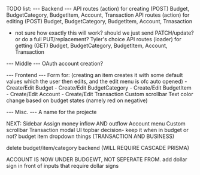 TODO list:
--- Backend ---
API routes (action) for creating (POST) Budget, BudgetCategory, BudgetItem, Account, Transaction
API routes (action) for editing (POST) Budget, BudgetCategory, BudgetItem, Account, Trnasaction
 - not sure how exactly this will work? should we just send PATCH/update? or do a full PUT/replacement? Tyler's choice
API routes (loader) for getting (GET) Budget, BudgetCategory, BudgetItem, Account, Transaction

--- Middle ---
OAuth account creation?

--- Frontend ---
Form for: (creating an item creates it with some default values which the user then edits, and the edit menu is ofc auto opened)
    - Create/Edit Budget
    - Create/Edit BudgetCategory
    - Create/Edit BudgetItem
    - Create/Edit Account
    - Create/Edit Transaction
Custom scrollbar
Text color change based on budget states (namely red on negative)

--- Misc. ---
A name for the projecte


NEXT: 
Sidebar
Assign money inflow AND outflow
Account menu
Custom scrollbar
Transaction modal UI
topbar decision- keep it when in budget or not?
budget item dropdown things  (TRANSACTION AND BUSINESS)

delete budget/item/category backend (WILL REQUIRE CASCADE PRISMA)


ACCOUNT IS NOW UNDER BUDGEWT, NOT SEPERATE FROM.
add dollar sign in front of inputs that require dollar signs
